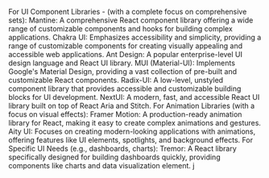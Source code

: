 For UI Component Libraries - (with a complete focus on comprehensive sets):
Mantine: A comprehensive React component library offering a wide range of customizable components and hooks for building complex applications.
Chakra UI: Emphasizes accessibility and simplicity, providing a range of customizable components for creating visually appealing and accessible web applications.
Ant Design: A popular enterprise-level UI design language and React UI library.
MUI (Material-UI): Implements Google's Material Design, providing a vast collection of pre-built and customizable React components.
Radix-UI: A low-level, unstyled component library that provides accessible and customizable building blocks for UI development.
NextUI: A modern, fast, and accessible React UI library built on top of React Aria and Stitch.
For Animation Libraries (with a focus on visual effects):
Framer Motion: A production-ready animation library for React, making it easy to create complex animations and gestures.
Aity UI: Focuses on creating modern-looking applications with animations, offering features like UI elements, spotlights, and background effects.
For Specific UI Needs (e.g., dashboards, charts):
Tremor: A React library specifically designed for building dashboards quickly, providing components like charts and data visualization element.
j
